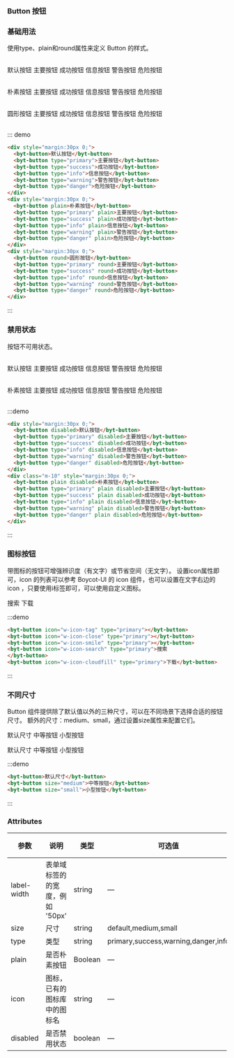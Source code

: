 ### Button 按钮

### 基础用法

使用type、plain和round属性来定义 Button 的样式。


<div style="margin:30px 0;">
  <byt-button>默认按钮</byt-button>
  <byt-button type="primary">主要按钮</byt-button>
  <byt-button type="success">成功按钮</byt-button>
  <byt-button type="info">信息按钮</byt-button>
  <byt-button type="warning">警告按钮</byt-button>
  <byt-button type="danger">危险按钮</byt-button>
</div>
<div style="margin:30px 0;">
  <byt-button plain>朴素按钮</byt-button>
  <byt-button type="primary" plain>主要按钮</byt-button>
  <byt-button type="success" plain>成功按钮</byt-button>
  <byt-button type="info" plain>信息按钮</byt-button>
  <byt-button type="warning" plain>警告按钮</byt-button>
  <byt-button type="danger" plain>危险按钮</byt-button>
</div>
<div style="margin:30px 0;">
  <byt-button round>圆形按钮</byt-button>
  <byt-button type="primary" round>主要按钮</byt-button>
  <byt-button type="success" round>成功按钮</byt-button>
  <byt-button type="info" round>信息按钮</byt-button>
  <byt-button type="warning" round>警告按钮</byt-button>
  <byt-button type="danger" round>危险按钮</byt-button>
</div>

::: demo

```html
<div style="margin:30px 0;">
  <byt-button>默认按钮</byt-button>
  <byt-button type="primary">主要按钮</byt-button>
  <byt-button type="success">成功按钮</byt-button>
  <byt-button type="info">信息按钮</byt-button>
  <byt-button type="warning">警告按钮</byt-button>
  <byt-button type="danger">危险按钮</byt-button>
</div>
<div style="margin:30px 0;">
  <byt-button plain>朴素按钮</byt-button>
  <byt-button type="primary" plain>主要按钮</byt-button>
  <byt-button type="success" plain>成功按钮</byt-button>
  <byt-button type="info" plain>信息按钮</byt-button>
  <byt-button type="warning" plain>警告按钮</byt-button>
  <byt-button type="danger" plain>危险按钮</byt-button>
</div>
<div style="margin:30px 0;">
  <byt-button round>圆形按钮</byt-button>
  <byt-button type="primary" round>主要按钮</byt-button>
  <byt-button type="success" round>成功按钮</byt-button>
  <byt-button type="info" round>信息按钮</byt-button>
  <byt-button type="warning" round>警告按钮</byt-button>
  <byt-button type="danger" round>危险按钮</byt-button>
</div>

```
:::

### 禁用状态

按钮不可用状态。

<div style="margin:30px 0;">
  <byt-button disabled>默认按钮</byt-button>
  <byt-button type="primary" disabled>主要按钮</byt-button>
  <byt-button type="success" disabled>成功按钮</byt-button>
  <byt-button type="info" disabled>信息按钮</byt-button>
  <byt-button type="warning" disabled>警告按钮</byt-button>
  <byt-button type="danger" disabled>危险按钮</byt-button>
</div>
<div class="m-10" style="margin:30px 0;">
  <byt-button plain disabled>朴素按钮</byt-button>
  <byt-button type="primary" plain disabled>主要按钮</byt-button>
  <byt-button type="success" plain disabled>成功按钮</byt-button>
  <byt-button type="info" plain disabled>信息按钮</byt-button>
  <byt-button type="warning" plain disabled>警告按钮</byt-button>
  <byt-button type="danger" plain disabled>危险按钮</byt-button>
</div>

:::demo
```html
<div style="margin:30px 0;">
  <byt-button disabled>默认按钮</byt-button>
  <byt-button type="primary" disabled>主要按钮</byt-button>
  <byt-button type="success" disabled>成功按钮</byt-button>
  <byt-button type="info" disabled>信息按钮</byt-button>
  <byt-button type="warning" disabled>警告按钮</byt-button>
  <byt-button type="danger" disabled>危险按钮</byt-button>
</div>
<div class="m-10" style="margin:30px 0;">
  <byt-button plain disabled>朴素按钮</byt-button>
  <byt-button type="primary" plain disabled>主要按钮</byt-button>
  <byt-button type="success" plain disabled>成功按钮</byt-button>
  <byt-button type="info" plain disabled>信息按钮</byt-button>
  <byt-button type="warning" plain disabled>警告按钮</byt-button>
  <byt-button type="danger" plain disabled>危险按钮</byt-button>
</div>
```
:::

### 图标按钮

带图标的按钮可增强辨识度（有文字）或节省空间（无文字）。 设置icon属性即可，icon 的列表可以参考 Boycot-UI 的 icon 组件，也可以设置在文字右边的 icon ，只要使用i标签即可，可以使用自定义图标。

<byt-button icon="w-icon-tag" type="primary"></byt-button>
<byt-button icon="w-icon-close" type="primary"></byt-button>
<byt-button icon="w-icon-smile" type="primary"></byt-button>
<byt-button icon="w-icon-search" type="primary">搜索
</byt-button>
<byt-button icon="w-icon-cloudfill" type="primary">下载</byt-button>

:::demo
```html
<byt-button icon="w-icon-tag" type="primary"></byt-button>
<byt-button icon="w-icon-close" type="primary"></byt-button>
<byt-button icon="w-icon-smile" type="primary"></byt-button>
<byt-button icon="w-icon-search" type="primary">搜索
</byt-button>
<byt-button icon="w-icon-cloudfill" type="primary">下载</byt-button>
```
:::


### 不同尺寸

Button 组件提供除了默认值以外的三种尺寸，可以在不同场景下选择合适的按钮尺寸。 额外的尺寸：medium、small，通过设置size属性来配置它们。

默认尺寸 中等按钮 小型按钮

<byt-button>默认尺寸</byt-button>
<byt-button size="medium">中等按钮</byt-button>
<byt-button size="small">小型按钮</byt-button>

:::demo
```html
<byt-button>默认尺寸</byt-button>
<byt-button size="medium">中等按钮</byt-button>
<byt-button size="small">小型按钮</byt-button>
```
:::

### Attributes

| 参数 |  说明  |	类型 |	可选值 |	默认值  |
|---------- |--------| --------------| --------------| --------------
| label-width | 表单域标签的的宽度，例如 '50px' | string |       —       | — |
| size | 尺寸 | string	|	default,medium,small|	— |
| type | 类型 | string	|	primary,success,warning,danger,info|	— |
| plain | 是否朴素按钮 | Boolean	|—|	false |
| icon | 图标，已有的图标库中的图标名 | string	|—|	— |
|	disabled |	是否禁用状态 |	boolean |	—	|	false |
